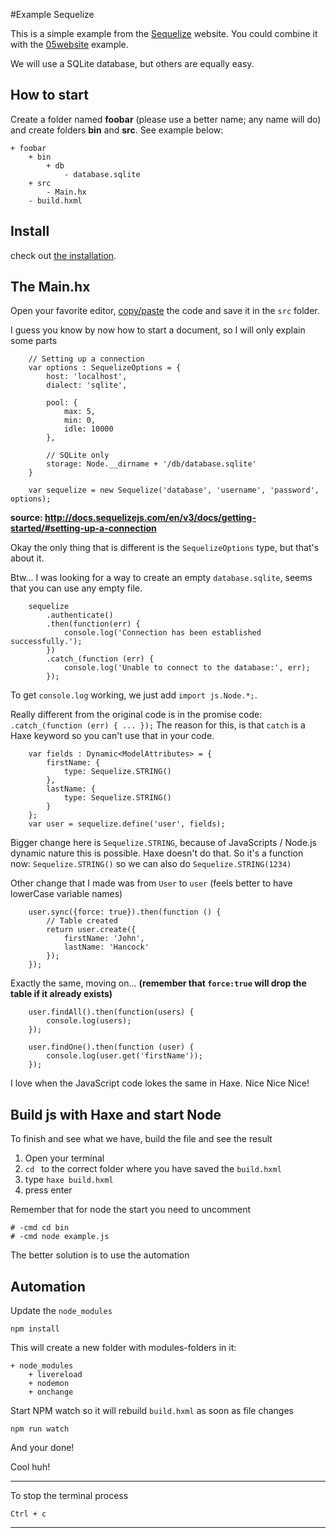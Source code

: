 #Example Sequelize

This is a simple example from the [Sequelize](http://docs.sequelizejs.com/en/v3/docs/getting-started/#setting-up-a-connection) website.
You could combine it with the [05website](../05website) example.

We will use a SQLite database, but others are equally easy.

## How to start

Create a folder named **foobar** (please use a better name; any name will do) and create folders **bin** and **src**.
See example below:

```
+ foobar
	+ bin
		+ db
			- database.sqlite
	+ src
		- Main.hx
	- build.hxml
```

## Install

check out [the installation](installation.md).


## The Main.hx

Open your favorite editor, [copy/paste](code/src/Main.hx) the code and save it in the `src` folder.

I guess you know by now how to start a document, so I will only explain some parts


```
	// Setting up a connection
	var options : SequelizeOptions = {
		host: 'localhost',
		dialect: 'sqlite',

		pool: {
			max: 5,
			min: 0,
			idle: 10000
		},

		// SQLite only
		storage: Node.__dirname + '/db/database.sqlite'
	}

	var sequelize = new Sequelize('database', 'username', 'password', options);

```

__source: <http://docs.sequelizejs.com/en/v3/docs/getting-started/#setting-up-a-connection>__

Okay the only thing that is different is the `SequelizeOptions` type, but that's about it.

Btw... I was looking for a way to create an empty `database.sqlite`, seems that you can use any empty file.


```
	sequelize
		.authenticate()
		.then(function(err) {
			console.log('Connection has been established successfully.');
		})
		.catch_(function (err) {
			console.log('Unable to connect to the database:', err);
		});

```

To get `console.log` working, we just add `import js.Node.*;`.

Really different from the original code is in the promise code: `.catch_(function (err) { ... });`
The reason for this, is that `catch` is a Haxe keyword so you can't use that in your code.

```
	var fields : Dynamic<ModelAttributes> = {
		firstName: {
			type: Sequelize.STRING()
		},
		lastName: {
			type: Sequelize.STRING()
		}
	};
	var user = sequelize.define('user', fields);

```

Bigger change here is `Sequelize.STRING`, because of JavaScripts / Node.js dynamic nature this is possible.
Haxe doesn't do that. So it's a function now: `Sequelize.STRING()` so we can also do `Sequelize.STRING(1234)`

Other change that I made was from `User` to `user` (feels better to have lowerCase variable names)


```
	user.sync({force: true}).then(function () {
		// Table created
		return user.create({
			firstName: 'John',
			lastName: 'Hancock'
		});
	});
```

Exactly the same, moving on...
__(remember that `force:true` will drop the table if it already exists)__

```
	user.findAll().then(function(users) {
	 	console.log(users);
	});

	user.findOne().then(function (user) {
		console.log(user.get('firstName'));
	});
```

I love when the JavaScript code lokes the same in Haxe. Nice Nice Nice!



## Build js with Haxe and start Node

To finish and see what we have, build the file and see the result

1. Open your terminal
2. `cd ` to the correct folder where you have saved the `build.hxml`
3. type `haxe build.hxml`
4. press enter

Remember that for node the start you need to uncomment

```
# -cmd cd bin
# -cmd node example.js
```

The better solution is to use the automation


## Automation


Update the `node_modules`

```
npm install
```

This will create a new folder with modules-folders in it:

```
+ node_modules
	+ livereload
	+ nodemon
	+ onchange

```


Start NPM watch so it will rebuild `build.hxml` as soon as file changes

```
npm run watch
```

And your done!


Cool huh!

----

To stop the terminal process

```
Ctrl + c
```



-----